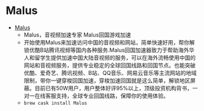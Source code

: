 # Malus
- [Malus](https://getmalus.com/)
  -  Malus，音视频加速专家 Malus回国游戏加速
  - 开始使用Malus来加速访问中国的音视频和网站，简单快速好用，帮你解锁优酷B站腾讯视频等国内各种服务.Malus回国加速器致力于帮助海外华人和留学生提供加速中国大陆音视频的服务，可以在海外流畅使用中国的网站和音视频服务，提供专业稳定的全球回国线路和回国节点。也能突破优酷、爱奇艺、腾讯视频、B站、QQ音乐、网易云音乐等主流网站的地域限制，带你一键穿梭回国加速，穿梭加速回国就是这么简单，解锁地区屏蔽。目前已有50W用户，用户整体好评95%以上，顶级投资机构背书，一对一在线客服支持，全球专业回国线路，保障你的使用体验。
  - `brew cask install Malus`
